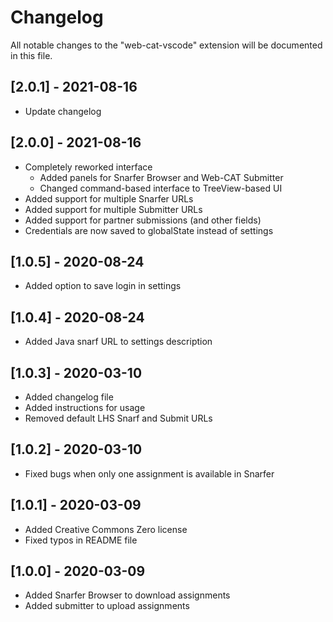 # Changelog

All notable changes to the "web-cat-vscode" extension will be documented in this file.

## [2.0.1] - 2021-08-16

- Update changelog

## [2.0.0] - 2021-08-16

- Completely reworked interface
  - Added panels for Snarfer Browser and Web-CAT Submitter
  - Changed command-based interface to TreeView-based UI
- Added support for multiple Snarfer URLs
- Added support for multiple Submitter URLs
- Added support for partner submissions (and other fields)
- Credentials are now saved to globalState instead of settings

## [1.0.5] - 2020-08-24

- Added option to save login in settings

## [1.0.4] - 2020-08-24

- Added Java snarf URL to settings description

## [1.0.3] - 2020-03-10

- Added changelog file
- Added instructions for usage
- Removed default LHS Snarf and Submit URLs

## [1.0.2] - 2020-03-10

- Fixed bugs when only one assignment is available in Snarfer

## [1.0.1] - 2020-03-09

- Added Creative Commons Zero license
- Fixed typos in README file

## [1.0.0] - 2020-03-09

- Added Snarfer Browser to download assignments
- Added submitter to upload assignments
